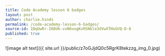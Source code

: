 ```yaml
---
title: Code Academy lesson 6 badges
layout: post
author: charlie.hinds
permalink: /code-academy-lesson-6-badges/
source-id: 1DqUwRr-I60dk-vxN6vogKvRSNkle3dVwXTHoGVQ-D-8
published: true
---
```

![image alt text]({{ site.url }}/public/z7oGJjdQ0c5RgrK8tekzzg_img_0.jpg)

